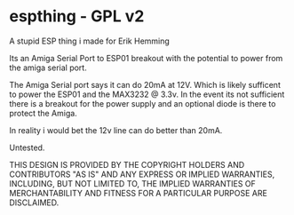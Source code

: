 # espthing - GPL v2

A stupid ESP thing i made for Erik Hemming

Its an Amiga Serial Port to ESP01 breakout with the potential to power from the amiga serial port.

The Amiga Serial port says it can do 20mA at 12V. Which is likely sufficent to power the ESP01 and the MAX3232 @ 3.3v. In the event its not sufficient there is a breakout for the power supply and an optional diode is there to protect the Amiga.

In reality i would bet the 12v line can do better than 20mA.

Untested.

THIS DESIGN IS PROVIDED BY THE COPYRIGHT HOLDERS AND CONTRIBUTORS "AS IS" AND ANY EXPRESS OR IMPLIED WARRANTIES, INCLUDING, BUT NOT LIMITED TO, THE IMPLIED WARRANTIES OF MERCHANTABILITY AND FITNESS FOR A PARTICULAR PURPOSE ARE DISCLAIMED.

